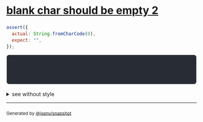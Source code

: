# [blank char should be empty 2](../../string.test.js#L41)

```js
assert({
  actual: String.fromCharCode(0),
  expect: "",
});
```

![img](throw.svg)

<details>
  <summary>see without style</summary>

```console
AssertionError: actual and expect are different

actual: "\x00"
expect: ""
```

</details>


---

<sub>
  Generated by <a href="https://github.com/jsenv/core/tree/main/packages/tooling/snapshot">@jsenv/snapshot</a>
</sub>
